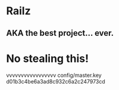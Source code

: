# Railz

## AKA the best project... ever.

# No stealing this!
vvvvvvvvvvvvvvvvv
config/master.key  
d01b3c4be6a3ad8c932c6a2c247973cd

